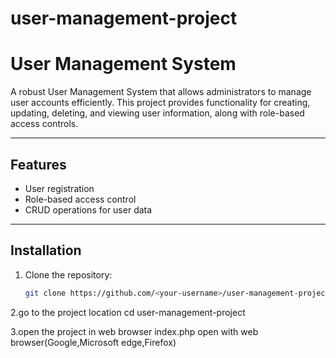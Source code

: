 # user-management-project

# User Management System

A robust User Management System that allows administrators to manage user accounts efficiently. This project provides functionality for creating, updating, deleting, and viewing user information, along with role-based access controls.

---

## Features
- User registration 
- Role-based access control
- CRUD operations for user data


---


## Installation

1. Clone the repository:
   ```bash
   git clone https://github.com/<your-username>/user-management-project.git

2.go to the project location
    cd user-management-project

3.open the project in web browser
    index.php open with web browser(Google,Microsoft edge,Firefox)
